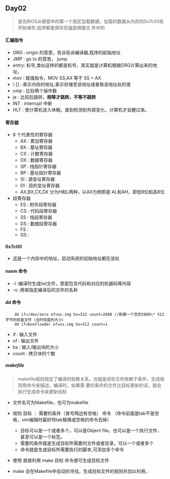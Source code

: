 ## Day02

> 首先BIOS从硬盘中的第一个扇区加载数据，加载的数据从内存的0x7c00处开始保存,程序都是保存在磁盘镜像文
> 件中的

#### 汇编指令
- ORG : origin 的意思，告诉告诉编译器,程序的起始地址
- JMP : go to 的意思， jump
- entry: 标号,类似这样的都是标号，其实就是计算机根据ORG计算出来的地址。
- mov : 赋值指令，MOV SS,AX 等于 SS = AX
- \ []  : 表示内存的地址,表示存储至该地址或者取该地址处的值
- cmp : 比较两个操作数
- je  : 比较后跳转，**相等才跳转，不等不跳转**
- INT : interrupt 中断
- HLT : 使计算机进入休眠，直到检测到外部变化，计算机才会醒过来。

#### 寄存器
- 8 个代表性的寄存器
  - AX  : 累加寄存器
  - BX  : 基址寄存器
  - CX  : 计数寄存器
  - DX  : 数据寄存器
  - SP  : 栈指针寄存器
  - BP  : 基址指针寄存器
  - SI  : 源变址寄存器
  - DI  : 目的变址寄存器
  - AX,BX,CX,DX 分为H和L两种，以AX为例即是 AL和AH，即低8位和高8位
- 段寄存器
  - ES  : 附件段寄存器
  - CS  : 代码段寄存器
  - SS  : 栈段寄存器
  - DS  : 数据段寄存器
  - FS  :
  - GS  :

#### 0x7c00
- 这是一个内存中的地址，启动系统的初始地址都在该处

#### nasm 命令
- \-l  :编译时生成list文件，里面包含代码和对应的机器码等内容
- \-o  :用来指定编译后的文件的名称

#### dd 命令
		dd if=/dev/zero of=os.img bs=512 count=2880 //新建一个空的2880\* 512 字节的软盘文件（当时软盘的大小）
		dd if=bootloader of=os.img bs=512 count=1
- if  : 输入文件
- of  : 输出文件 
- bs  : 输入/输出块的大小
- count : 拷贝块的个数

##### makefile

> makefile规则规定了编译的依赖关系，也就是目标文件依赖于条件，生成规则用命令来描述。编译时，如果需
> 要的条件的文件比目标更新的话，就会执行生成命令来更新目标
	
- 文件名可为Makefile，也可为makefile
- 规则
	目标 ： 需要的条件（冒号两边有空格）
		命令	（命令前面是tab不是空格，vim编辑时最好将tab替换成空格的命令去掉）
	-	目标可以是一个或者多个，可以是Object file，也可以是一个执行文件，甚至可以是一个标签。
	-	需要的条件就是生成目标所需要的文件或者目录，可以一个或者多个
	-	命令就是生成目标所需要执行的脚本,可添加多个命令
	
- 使用 直接利用 make 目标 命令便可生成目标文件
- make 会在Makefile中自动的寻找，生成目标文件的规则并加以利用，


